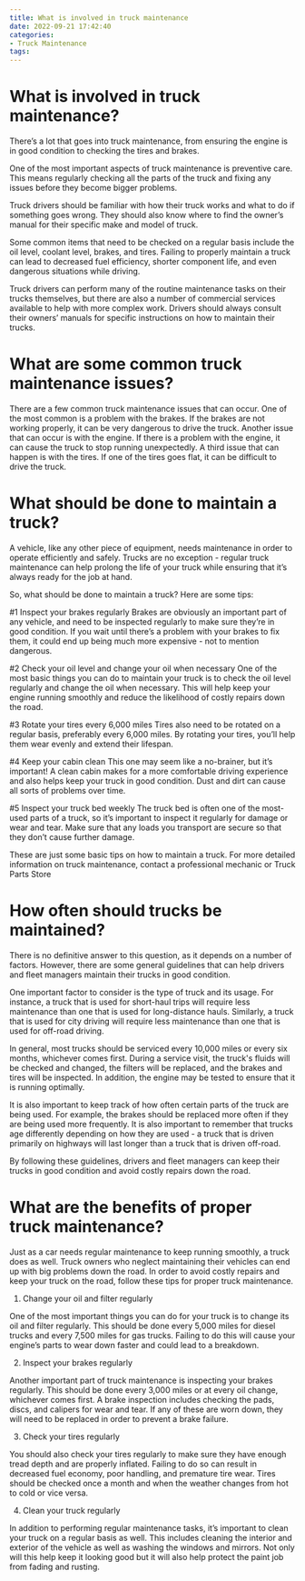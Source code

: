 ```yaml
---
title: What is involved in truck maintenance 
date: 2022-09-21 17:42:40
categories:
- Truck Maintenance
tags:
---
```



#  What is involved in truck maintenance? 

There’s a lot that goes into truck maintenance, from ensuring the engine is in good condition to checking the tires and brakes. 

One of the most important aspects of truck maintenance is preventive care. This means regularly checking all the parts of the truck and fixing any issues before they become bigger problems. 

Truck drivers should be familiar with how their truck works and what to do if something goes wrong. They should also know where to find the owner’s manual for their specific make and model of truck. 

Some common items that need to be checked on a regular basis include the oil level, coolant level, brakes, and tires. Failing to properly maintain a truck can lead to decreased fuel efficiency, shorter component life, and even dangerous situations while driving. 

Truck drivers can perform many of the routine maintenance tasks on their trucks themselves, but there are also a number of commercial services available to help with more complex work. Drivers should always consult their owners’ manuals for specific instructions on how to maintain their trucks.

#  What are some common truck maintenance issues? 

There are a few common truck maintenance issues that can occur. One of the most common is a problem with the brakes. If the brakes are not working properly, it can be very dangerous to drive the truck. Another issue that can occur is with the engine. If there is a problem with the engine, it can cause the truck to stop running unexpectedly. A third issue that can happen is with the tires. If one of the tires goes flat, it can be difficult to drive the truck.

#  What should be done to maintain a truck? 

A vehicle, like any other piece of equipment, needs maintenance in order to operate efficiently and safely. Trucks are no exception - regular truck maintenance can help prolong the life of your truck while ensuring that it’s always ready for the job at hand.

So, what should be done to maintain a truck? Here are some tips:

#1 Inspect your brakes regularly
Brakes are obviously an important part of any vehicle, and need to be inspected regularly to make sure they’re in good condition. If you wait until there’s a problem with your brakes to fix them, it could end up being much more expensive - not to mention dangerous. 

#2 Check your oil level and change your oil when necessary
One of the most basic things you can do to maintain your truck is to check the oil level regularly and change the oil when necessary. This will help keep your engine running smoothly and reduce the likelihood of costly repairs down the road. 

#3 Rotate your tires every 6,000 miles
Tires also need to be rotated on a regular basis, preferably every 6,000 miles. By rotating your tires, you’ll help them wear evenly and extend their lifespan. 

#4 Keep your cabin clean
This one may seem like a no-brainer, but it’s important! A clean cabin makes for a more comfortable driving experience and also helps keep your truck in good condition. Dust and dirt can cause all sorts of problems over time. 

#5 Inspect your truck bed weekly 
The truck bed is often one of the most-used parts of a truck, so it’s important to inspect it regularly for damage or wear and tear. Make sure that any loads you transport are secure so that they don’t cause further damage. 

These are just some basic tips on how to maintain a truck. For more detailed information on truck maintenance, contact a professional mechanic or Truck Parts Store

#  How often should trucks be maintained? 

There is no definitive answer to this question, as it depends on a number of factors. However, there are some general guidelines that can help drivers and fleet managers maintain their trucks in good condition.

One important factor to consider is the type of truck and its usage. For instance, a truck that is used for short-haul trips will require less maintenance than one that is used for long-distance hauls. Similarly, a truck that is used for city driving will require less maintenance than one that is used for off-road driving.

In general, most trucks should be serviced every 10,000 miles or every six months, whichever comes first. During a service visit, the truck's fluids will be checked and changed, the filters will be replaced, and the brakes and tires will be inspected. In addition, the engine may be tested to ensure that it is running optimally.

It is also important to keep track of how often certain parts of the truck are being used. For example, the brakes should be replaced more often if they are being used more frequently. It is also important to remember that trucks age differently depending on how they are used - a truck that is driven primarily on highways will last longer than a truck that is driven off-road.

By following these guidelines, drivers and fleet managers can keep their trucks in good condition and avoid costly repairs down the road.

#  What are the benefits of proper truck maintenance?

Just as a car needs regular maintenance to keep running smoothly, a truck does as well. Truck owners who neglect maintaining their vehicles can end up with big problems down the road. In order to avoid costly repairs and keep your truck on the road, follow these tips for proper truck maintenance.

1. Change your oil and filter regularly

One of the most important things you can do for your truck is to change its oil and filter regularly. This should be done every 5,000 miles for diesel trucks and every 7,500 miles for gas trucks. Failing to do this will cause your engine’s parts to wear down faster and could lead to a breakdown.

2. Inspect your brakes regularly

Another important part of truck maintenance is inspecting your brakes regularly. This should be done every 3,000 miles or at every oil change, whichever comes first. A brake inspection includes checking the pads, discs, and calipers for wear and tear. If any of these are worn down, they will need to be replaced in order to prevent a brake failure.

3. Check your tires regularly

You should also check your tires regularly to make sure they have enough tread depth and are properly inflated. Failing to do so can result in decreased fuel economy, poor handling, and premature tire wear. Tires should be checked once a month and when the weather changes from hot to cold or vice versa.

4. Clean your truck regularly

In addition to performing regular maintenance tasks, it’s important to clean your truck on a regular basis as well. This includes cleaning the interior and exterior of the vehicle as well as washing the windows and mirrors. Not only will this help keep it looking good but it will also help protect the paint job from fading and rusting.